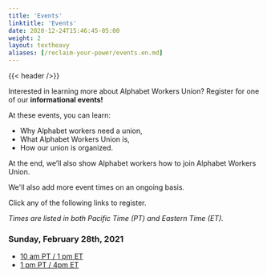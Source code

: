 ```yaml
---
title: 'Events'
linktitle: 'Events'
date: 2020-12-24T15:46:45-05:00
weight: 2
layout: textheavy
aliases: [/reclaim-your-power/events.en.md]
---
```


{{< header />}}

Interested in learning more about Alphabet Workers Union?
Register for one of our **informational events!**

At these events, you can learn:

- Why Alphabet workers need a union,
- What Alphabet Workers Union is,
- How our union is organized.

At the end, we’ll also show Alphabet workers how to join Alphabet Workers Union.

We'll also add more event times on an ongoing basis.

Click any of the following links to register.

_Times are listed in both Pacific Time (PT) and Eastern Time (ET)._

### Sunday, February 28th, 2021

- [10 am PT / 1 pm ET](https://zoom.us/meeting/register/tJAtc-GgqzMtH9P5lGEgDWXO1LBec8AOT_5F)
- [1 pm PT / 4pm ET](https://zoom.us/meeting/register/tJAufuigpzwuHdXjES-ZleB4NPJt0YKB1pDR)
